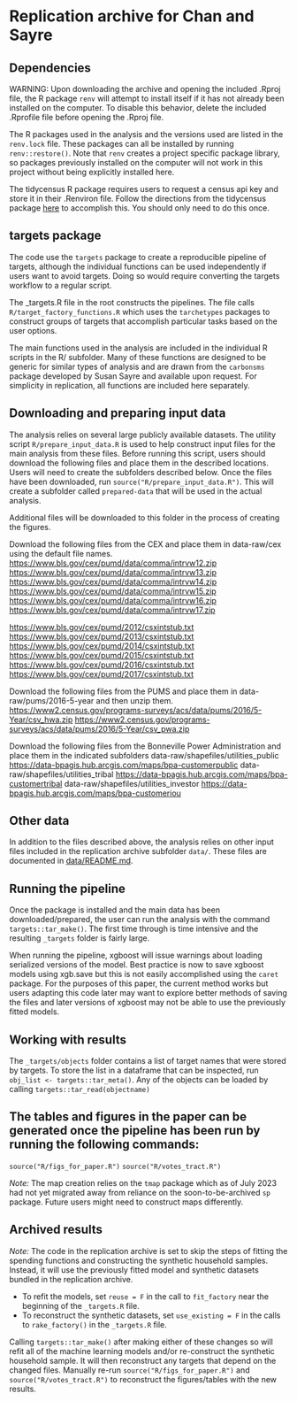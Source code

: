 # Replication archive for Chan and Sayre

## Dependencies
WARNING: Upon downloading the archive and opening the included .Rproj file, the R package `renv` will attempt to install itself if it has not already been installed on the computer. To disable this behavior, delete the included .Rprofile file before opening the .Rproj file.

The R packages used in the analysis and the versions used are listed in the `renv.lock` file. These packages can all be installed by running `renv::restore()`. Note that `renv` creates a project specific package library, so packages previously installed on the computer will not work in this project without being explicitly installed here.

The tidycensus R package requires users to request a census api key and store it in their .Renviron file. Follow the directions from the tidycensus package [here](https://walker-data.com/tidycensus/articles/basic-usage.html) to accomplish this. You should only need to do this once.

## targets package
The code use the `targets` package to create a reproducible pipeline of targets, although the individual functions can be used independently if users want to avoid targets. Doing so would require converting the targets workflow to a regular script.

The _targets.R file in the root constructs the pipelines. The file calls `R/target_factory_functions.R` which uses the `tarchetypes` packages to construct groups of targets that accomplish particular tasks based on the user options.

The main functions used in the analysis are included in the individual R scripts in the R/ subfolder. Many of these functions are designed to be generic for similar types of analysis and are drawn from the `carbonsms` package developed by Susan Sayre and available upon request. For simplicity in replication, all functions are included here separately.

## Downloading and preparing input data
The analysis relies on several large publicly available datasets. The utility script `R/prepare_input_data.R` is used to help construct input files for the main analysis from these files. Before running this script, users should download the following files and place them in the described locations. Users will need to create the subfolders described below. Once the files have been downloaded, run `source("R/prepare_input_data.R")`. This will create a subfolder called `prepared-data` that will be used in the actual analysis.

Additional files will be downloaded to this folder in the process of creating the figures.

Download the following files from the CEX and place them in data-raw/cex using the default file names.
https://www.bls.gov/cex/pumd/data/comma/intrvw12.zip
https://www.bls.gov/cex/pumd/data/comma/intrvw13.zip
https://www.bls.gov/cex/pumd/data/comma/intrvw14.zip
https://www.bls.gov/cex/pumd/data/comma/intrvw15.zip
https://www.bls.gov/cex/pumd/data/comma/intrvw16.zip
https://www.bls.gov/cex/pumd/data/comma/intrvw17.zip

https://www.bls.gov/cex/pumd/2012/csxintstub.txt
https://www.bls.gov/cex/pumd/2013/csxintstub.txt
https://www.bls.gov/cex/pumd/2014/csxintstub.txt
https://www.bls.gov/cex/pumd/2015/csxintstub.txt
https://www.bls.gov/cex/pumd/2016/csxintstub.txt
https://www.bls.gov/cex/pumd/2017/csxintstub.txt

Download the following files from the PUMS and place them in data-raw/pums/2016-5-year and then unzip them.
https://www2.census.gov/programs-surveys/acs/data/pums/2016/5-Year/csv_hwa.zip
https://www2.census.gov/programs-surveys/acs/data/pums/2016/5-Year/csv_pwa.zip

Download the following files from the Bonneville Power Administration and place them in the indicated subfolders
data-raw/shapefiles/utilities_public 
https://data-bpagis.hub.arcgis.com/maps/bpa-customerpublic
data-raw/shapefiles/utilities_tribal
https://data-bpagis.hub.arcgis.com/maps/bpa-customertribal
data-raw/shapefiles/utilities_investor
https://data-bpagis.hub.arcgis.com/maps/bpa-customeriou

## Other data
In addition to the files described above, the analysis relies on other input files included in the replication archive subfolder `data/`. These files are documented in [data/README.md](data/README.md).

## Running the pipeline
Once the package is installed and the main data has been downloaded/prepared, the user can run the analysis with the command `targets::tar_make()`. The first time through is time intensive and the resulting `_targets` folder is fairly large.

When running the pipeline, xgboost will issue warnings about loading serialized versions of the model. Best practice is now to save xgboost models using xgb.save but this is not easily accomplished using the `caret` package. For the purposes of this paper, the current method works but users adapting this code later may want to explore better methods of saving the files and later versions of xgboost may not be able to use the previously fitted models.

## Working with results
The `_targets/objects` folder contains a list of target names that were stored by targets. To store the list in a dataframe that can be inspected, run `obj_list <- targets::tar_meta()`. Any of the objects can be loaded by calling `targets::tar_read(objectname)`

## The tables and figures in the paper can be generated once the pipeline has been run by running the following commands:

`source("R/figs_for_paper.R")`
`source("R/votes_tract.R")`

*Note:* The map creation relies on the `tmap` package which as of July 2023 had not yet migrated away from reliance on the soon-to-be-archived `sp` package. Future users might need to construct maps differently.

## Archived results
*Note:* The code in the replication archive is set to skip the steps of fitting the spending functions and constructing the synthetic household samples. Instead, it will use the previously fitted model and synthetic datasets bundled in the replication archive. 

- To refit the models, set `reuse = F` in the call to `fit_factory` near the beginning of the `_targets.R` file.
- To reconstruct the synthetic datasets, set `use_existing = F` in the calls to `rake_factory()` in the `_targets.R` file.

Calling `targets::tar_make()` after making either of these changes so will refit all of the machine learning models and/or re-construct the synthetic household sample. It will then reconstruct any targets that depend on the changed files. Manually re-run `source("R/figs_for_paper.R")` and `source("R/votes_tract.R")` to reconstruct the figures/tables with the new results.
